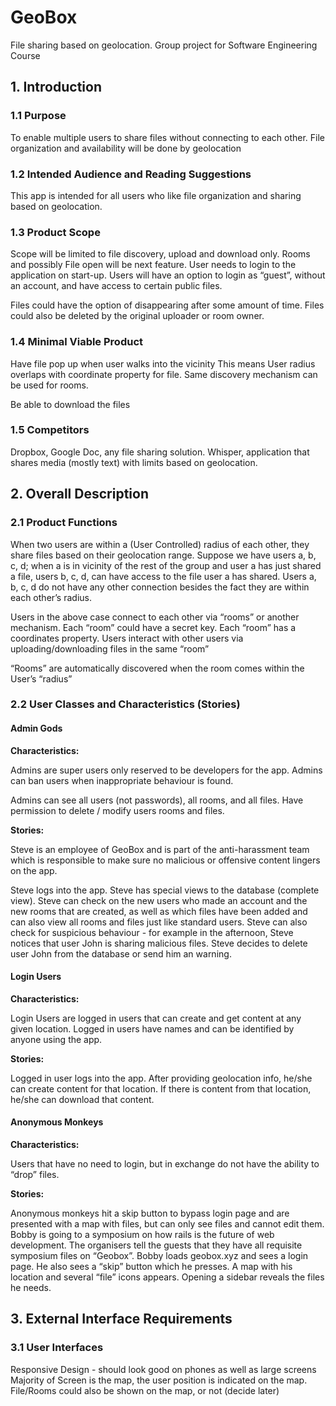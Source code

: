 # GeoBox
File sharing based on geolocation. Group project for Software Engineering Course

## 1.        Introduction
### 1.1        Purpose
To enable multiple users to share files without connecting to each other. File organization and availability  will be done by geolocation 
### 1.2        Intended Audience and Reading Suggestions
This app is intended for all users who like file organization and sharing based on geolocation. 
### 1.3        Product Scope
Scope will be limited to file discovery,  upload and download only. Rooms and possibly File open will be next feature. User needs to login to the application on start-up. Users will have an option to login as “guest”, without an account, and have access to certain public files. 

Files could have the option of disappearing after some amount of time. Files could also be deleted by the original uploader or room owner. 
### 1.4		Minimal Viable Product
Have file pop up when user walks into the vicinity 
This means User radius overlaps with coordinate property for file.
Same discovery mechanism can be used for rooms.

Be able to download the files
### 1.5		Competitors
Dropbox, Google Doc, any file sharing solution. 
Whisper, application that shares media (mostly text) with limits based on geolocation.  

## 2.        Overall Description
### 2.1        Product Functions
When two users are within a (User Controlled) radius of each other, they share files based on their geolocation range. Suppose we have users a, b, c, d; when a is in vicinity of the rest of the group and user a has just shared a file, users b, c, d, can have access to the file user a has shared. Users a, b, c, d do not have any other connection besides the fact they are within each other’s radius.  

Users in the above case connect to each other via “rooms” or another mechanism. Each “room” could have a secret key. Each “room” has a coordinates property. Users interact with other users via uploading/downloading files in the same “room”

“Rooms” are automatically discovered when the room comes within the User’s “radius”
### 2.2       User Classes and Characteristics (Stories)
#### Admin Gods
**Characteristics:**
 
Admins are super users only reserved to be developers for the app. Admins can ban users when inappropriate behaviour is found.

Admins can see all users (not passwords), all rooms, and all files. 
Have permission to delete / modify users rooms and files.

**Stories:**  

Steve is an employee of GeoBox and is part of the anti-harassment team which is     responsible to make sure no malicious or offensive content lingers on the app.  
 	
Steve logs into the app. Steve has special views to the database (complete view). Steve can check on the new users who made an account and the new rooms that are created, as well as which files have been added and can also view all rooms and files just like standard users. Steve can also check for suspicious behaviour - for example in the afternoon, Steve notices that user John is sharing malicious files. Steve decides to delete user John from the database or send him an warning. 
#### Login Users
**Characteristics:**

Login Users are logged in users that can create and get content at any given location. Logged in users have names and can be identified by anyone using the app. 

**Stories:**

Logged in user logs into the app. After providing geolocation info, he/she can create content for that location. If there is content from that location, he/she can download that content. 
#### Anonymous Monkeys
**Characteristics:**

Users that have no need to login, but in exchange do not have the ability to “drop” files.

**Stories:**
	
Anonymous monkeys hit a skip button to bypass login page and are presented with a map with files, but can only see files and cannot edit them.
Bobby is going to a symposium on how rails is the future of web development. The organisers tell the guests that they have all requisite symposium files on “Geobox”. Bobby loads geobox.xyz and sees a login page. He also sees a “skip” button which he presses. A map with his location and several “file” icons appears. Opening a sidebar reveals the files he needs.

## 3.        External Interface Requirements
### 3.1        User Interfaces
Responsive Design - should look good on phones as well as large screens
Majority of Screen is the map, the user position is indicated on the map.
File/Rooms could also be shown on the map, or not (decide later)
